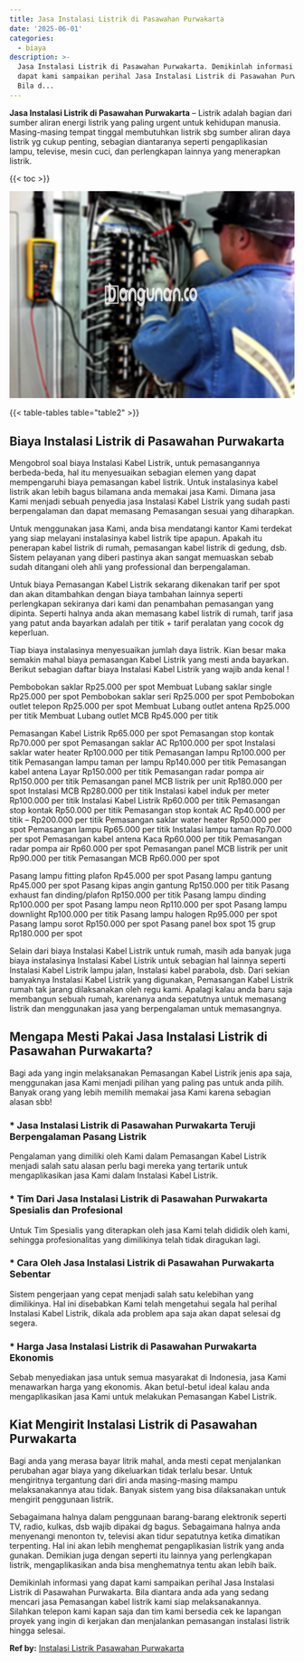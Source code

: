 ```yaml
---
title: Jasa Instalasi Listrik di Pasawahan Purwakarta
date: '2025-06-01'
categories:
  - biaya
description: >-
  Jasa Instalasi Listrik di Pasawahan Purwakarta. Demikinlah informasi yang
  dapat kami sampaikan perihal Jasa Instalasi Listrik di Pasawahan Purwakarta.
  Bila d...
---
```


**Jasa Instalasi Listrik di Pasawahan Purwakarta** – Listrik adalah bagian dari sumber aliran energi listrik yang paling urgent untuk kehidupan manusia. Masing-masing tempat tinggal membutuhkan listrik sbg sumber aliran daya listrik yg cukup penting, sebagian diantaranya seperti pengaplikasian lampu, televise, mesin cuci, dan perlengkapan lainnya yang menerapkan listrik.

{{< toc >}}

![Jasa Instalasi Listrik di Pasawahan Purwakarta](/images/instalasi-listrik-murah24.png)

{{< table-tables table="table2" >}}

## Biaya Instalasi Listrik di Pasawahan Purwakarta

Mengobrol soal biaya Instalasi Kabel Listrik, untuk pemasangannya berbeda-beda, hal itu menyesuaikan sebagian elemen yang dapat mempengaruhi biaya pemasangan kabel listrik. Untuk instalasinya kabel listrik akan lebih bagus bilamana anda memakai jasa Kami. Dimana jasa Kami menjadi sebuah penyedia jasa Instalasi Kabel Listrik yang sudah pasti berpengalaman dan dapat memasang Pemasangan sesuai yang diharapkan.

Untuk menggunakan jasa Kami, anda bisa mendatangi kantor Kami terdekat yang siap melayani instalasinya kabel listrik tipe apapun. Apakah itu penerapan kabel listrik di rumah, pemasangan kabel listrik di gedung, dsb. Sistem pelayanan yang diberi pastinya akan sangat memuaskan sebab sudah ditangani oleh ahli yang professional dan berpengalaman.

Untuk biaya Pemasangan Kabel Listrik sekarang dikenakan tarif per spot dan akan ditambahkan dengan biaya tambahan lainnya seperti perlengkapan sekiranya dari kami dan penambahan pemasangan yang dipinta. Seperti halnya anda akan memasang kabel listrik di rumah, tarif jasa yang patut anda bayarkan adalah per titik + tarif peralatan yang cocok dg keperluan.

Tiap biaya instalasinya menyesuaikan jumlah daya listrik. Kian besar maka semakin mahal biaya pemasangan Kabel Listrik yang mesti anda bayarkan. Berikut sebagian daftar biaya Instalasi Kabel Listrik yang wajib anda kenal !

Pembobokan saklar Rp25.000 per spot Membuat Lubang saklar single Rp25.000 per spot Pembobokan saklar seri Rp25.000 per spot Pembobokan outlet telepon Rp25.000 per spot Membuat Lubang outlet antena Rp25.000 per titik Membuat Lubang outlet MCB Rp45.000 per titik

Pemasangan Kabel Listrik Rp65.000 per spot Pemasangan stop kontak Rp70.000 per spot Pemasangan saklar AC Rp100.000 per spot Instalasi saklar water heater Rp100.000 per titik Pemasangan lampu Rp100.000 per titik Pemasangan lampu taman per lampu Rp140.000 per titik Pemasangan kabel antena Layar Rp150.000 per titik Pemasangan radar pompa air Rp150.000 per titik Pemasangan panel MCB listrik per unit Rp180.000 per spot Instalasi MCB Rp280.000 per titik Instalasi kabel induk per meter Rp100.000 per titik Instalasi Kabel Listrik Rp60.000 per titik Pemasangan stop kontak Rp50.000 per titik Pemasangan stop kontak AC Rp40.000 per titik – Rp200.000 per titik Pemasangan saklar water heater Rp50.000 per spot Pemasangan lampu Rp65.000 per titik Instalasi lampu taman Rp70.000 per spot Pemasangan kabel antena Kaca Rp60.000 per titik Pemasangan radar pompa air Rp60.000 per spot Pemasangan panel MCB listrik per unit Rp90.000 per titik Pemasangan MCB Rp60.000 per spot

Pasang lampu fitting plafon Rp45.000 per spot Pasang lampu gantung Rp45.000 per spot Pasang kipas angin gantung Rp150.000 per titik Pasang exhaust fan dinding/plafon Rp150.000 per titik Pasang lampu dinding Rp100.000 per spot Pasang lampu neon Rp110.000 per spot Pasang lampu downlight Rp100.000 per titik Pasang lampu halogen Rp95.000 per spot Pasang lampu sorot Rp150.000 per spot Pasang panel box spot 15 grup Rp180.000 per spot

Selain dari biaya Instalasi Kabel Listrik untuk rumah, masih ada banyak juga biaya instalasinya Instalasi Kabel Listrik untuk sebagian hal lainnya seperti Instalasi Kabel Listrik lampu jalan, Instalasi kabel parabola, dsb. Dari sekian banyaknya Instalasi Kabel Listrik yang digunakan, Pemasangan Kabel Listrik rumah tak jarang dilaksanakan oleh regu kami. Apalagi kalau anda baru saja membangun sebuah rumah, karenanya anda sepatutnya untuk memasang listrik dan menggunakan jasa yang berpengalaman untuk memasangnya.

## Mengapa Mesti Pakai Jasa Instalasi Listrik di Pasawahan Purwakarta?

Bagi ada yang ingin melaksanakan Pemasangan Kabel Listrik jenis apa saja, menggunakan jasa Kami menjadi pilihan yang paling pas untuk anda pilih. Banyak orang yang lebih memilih memakai jasa Kami karena sebagian alasan sbb!

### \* Jasa Instalasi Listrik di Pasawahan Purwakarta Teruji Berpengalaman Pasang Listrik

Pengalaman yang dimiliki oleh Kami dalam Pemasangan Kabel Listrik menjadi salah satu alasan perlu bagi mereka yang tertarik untuk mengaplikasikan jasa Kami dalam Instalasi Kabel Listrik.

### \* Tim Dari Jasa Instalasi Listrik di Pasawahan Purwakarta Spesialis dan Profesional

Untuk Tim Spesialis yang diterapkan oleh jasa Kami telah dididik oleh kami, sehingga profesionalitas yang dimilikinya telah tidak diragukan lagi.

### \* Cara Oleh Jasa Instalasi Listrik di Pasawahan Purwakarta Sebentar

Sistem pengerjaan yang cepat menjadi salah satu kelebihan yang dimilikinya. Hal ini disebabkan Kami telah mengetahui segala hal perihal Instalasi Kabel Listrik, dikala ada problem apa saja akan dapat selesai dg segera.

### \* Harga Jasa Instalasi Listrik di Pasawahan Purwakarta Ekonomis

Sebab menyediakan jasa untuk semua masyarakat di Indonesia, jasa Kami menawarkan harga yang ekonomis. Akan betul-betul ideal kalau anda mengaplikasikan jasa Kami untuk melakukan Pemasangan Kabel Listrik.

## Kiat Mengirit Instalasi Listrik di Pasawahan Purwakarta


Bagi anda yang merasa bayar litrik mahal, anda mesti cepat menjalankan perubahan agar biaya yang dikeluarkan tidak terlalu besar. Untuk mengiritnya tergantung dari diri anda masing-masing mampu melaksanakannya atau tidak. Banyak sistem yang bisa dilaksanakan untuk mengirit penggunaan listrik.

Sebagaimana halnya dalam penggunaan barang-barang elektronik seperti TV, radio, kulkas, dsb wajib dipakai dg bagus. Sebagaimana halnya anda menyenangi menonton tv, televisi akan tidur sepatutnya ketika dimatikan terpenting. Hal ini akan lebih menghemat pengaplikasian listrik yang anda gunakan. Demikian juga dengan seperti itu lainnya yang perlengkapan listrik, mengaplikasikan anda bisa menghematnya tentu akan lebih baik.

Demikinlah informasi yang dapat kami sampaikan perihal Jasa Instalasi Listrik di Pasawahan Purwakarta. Bila diantara anda ada yang sedang mencari jasa Pemasangan kabel listrik kami siap melaksanakannya. Silahkan telepon kami kapan saja dan tim kami bersedia cek ke lapangan proyek yang ingin di kerjakan dan menjalankan pemasangan instalasi listrik hingga selesai.

**Ref by:** [Instalasi Listrik Pasawahan Purwakarta](https://id.wikipedia.org/wiki/Instalasi)
